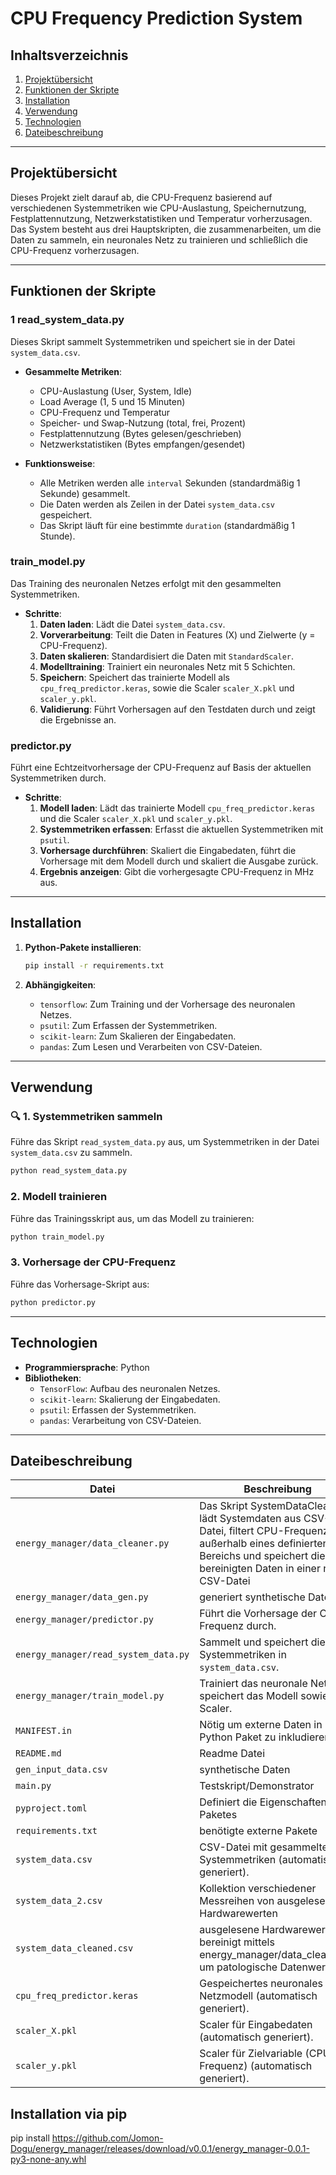 
#  CPU Frequency Prediction System

##  **Inhaltsverzeichnis**
1. [Projektübersicht](#projektübersicht)
2. [Funktionen der Skripte](#funktionen-der-skripte)
3. [Installation](#installation)
4. [Verwendung](#verwendung)
5. [Technologien](#technologien)
6. [Dateibeschreibung](#dateibeschreibung)

---

##  **Projektübersicht**
Dieses Projekt zielt darauf ab, die CPU-Frequenz basierend auf verschiedenen Systemmetriken wie CPU-Auslastung, Speichernutzung, Festplattennutzung, Netzwerkstatistiken und Temperatur vorherzusagen. Das System besteht aus drei Hauptskripten, die zusammenarbeiten, um die Daten zu sammeln, ein neuronales Netz zu trainieren und schließlich die CPU-Frequenz vorherzusagen.

---

##  **Funktionen der Skripte**

### 1️ **read_system_data.py**
Dieses Skript sammelt Systemmetriken und speichert sie in der Datei `system_data.csv`.

- **Gesammelte Metriken**:
  - CPU-Auslastung (User, System, Idle)
  - Load Average (1, 5 und 15 Minuten)
  - CPU-Frequenz und Temperatur
  - Speicher- und Swap-Nutzung (total, frei, Prozent)
  - Festplattennutzung (Bytes gelesen/geschrieben)
  - Netzwerkstatistiken (Bytes empfangen/gesendet)

- **Funktionsweise**:
  - Alle Metriken werden alle `interval` Sekunden (standardmäßig 1 Sekunde) gesammelt.
  - Die Daten werden als Zeilen in der Datei `system_data.csv` gespeichert.
  - Das Skript läuft für eine bestimmte `duration` (standardmäßig 1 Stunde).

###  **train_model.py**
Das Training des neuronalen Netzes erfolgt mit den gesammelten Systemmetriken.

- **Schritte**:
  1. **Daten laden**: Lädt die Datei `system_data.csv`.
  2. **Vorverarbeitung**: Teilt die Daten in Features (X) und Zielwerte (y = CPU-Frequenz).
  3. **Daten skalieren**: Standardisiert die Daten mit `StandardScaler`.
  4. **Modelltraining**: Trainiert ein neuronales Netz mit 5 Schichten.
  5. **Speichern**: Speichert das trainierte Modell als `cpu_freq_predictor.keras`, sowie die Scaler `scaler_X.pkl` und `scaler_y.pkl`.
  6. **Validierung**: Führt Vorhersagen auf den Testdaten durch und zeigt die Ergebnisse an.

### **predictor.py**
Führt eine Echtzeitvorhersage der CPU-Frequenz auf Basis der aktuellen Systemmetriken durch.

- **Schritte**:
  1. **Modell laden**: Lädt das trainierte Modell `cpu_freq_predictor.keras` und die Scaler `scaler_X.pkl` und `scaler_y.pkl`.
  2. **Systemmetriken erfassen**: Erfasst die aktuellen Systemmetriken mit `psutil`.
  3. **Vorhersage durchführen**: Skaliert die Eingabedaten, führt die Vorhersage mit dem Modell durch und skaliert die Ausgabe zurück.
  4. **Ergebnis anzeigen**: Gibt die vorhergesagte CPU-Frequenz in MHz aus.

---

##  **Installation**
1. **Python-Pakete installieren**:
   ```bash
   pip install -r requirements.txt
   ```

2. **Abhängigkeiten**:
   - `tensorflow`: Zum Training und der Vorhersage des neuronalen Netzes.
   - `psutil`: Zum Erfassen der Systemmetriken.
   - `scikit-learn`: Zum Skalieren der Eingabedaten.
   - `pandas`: Zum Lesen und Verarbeiten von CSV-Dateien.

---

## **Verwendung**

### 🔍 **1. Systemmetriken sammeln**
Führe das Skript `read_system_data.py` aus, um Systemmetriken in der Datei `system_data.csv` zu sammeln.
```bash
python read_system_data.py
```

###  **2. Modell trainieren**
Führe das Trainingsskript aus, um das Modell zu trainieren:
```bash
python train_model.py
```

###  **3. Vorhersage der CPU-Frequenz**
Führe das Vorhersage-Skript aus:
```bash
python predictor.py
```

---

##  **Technologien**
- **Programmiersprache**: Python
- **Bibliotheken**:
  - `TensorFlow`: Aufbau des neuronalen Netzes.
  - `scikit-learn`: Skalierung der Eingabedaten.
  - `psutil`: Erfassen der Systemmetriken.
  - `pandas`: Verarbeitung von CSV-Dateien.

---

##  **Dateibeschreibung**
| **Datei**          | **Beschreibung**                                   |
|-------------------|---------------------------------------------------|
| `energy_manager/data_cleaner.py`   | Das Skript SystemDataCleaner lädt Systemdaten aus CSV-Datei, filtert CPU-Frequenzwerte außerhalb eines definierten Bereichs und speichert die bereinigten Daten in einer neuen CSV-Datei |
| `energy_manager/data_gen.py`   | generiert synthetische Daten |
| `energy_manager/predictor.py`     | Führt die Vorhersage der CPU-Frequenz durch.        |
| `energy_manager/read_system_data.py` | Sammelt und speichert die Systemmetriken in `system_data.csv`. |
| `energy_manager/train_model.py`   | Trainiert das neuronale Netz und speichert das Modell sowie die Scaler. |
| `MANIFEST.in`   | Nötig um externe Daten in Python Paket zu inkludieren |
| `README.md`   | Readme Datei |
| `gen_input_data.csv`   | synthetische Daten |
| `main.py`   | Testskript/Demonstrator |
| `pyproject.toml`   | Definiert die Eigenschaften des Paketes |
| `requirements.txt`   | benötigte externe Pakete |
| `system_data.csv`  | CSV-Datei mit gesammelten Systemmetriken (automatisch generiert). |
| `system_data_2.csv`   | Kollektion verschiedener Messreihen von ausgelesenen Hardwarewerten |
| `system_data_cleaned.csv`   | ausgelesene Hardwarewerte, bereinigt mittels energy_manager/data_cleaner.py um patologische Datenwerte |
| `cpu_freq_predictor.keras` | Gespeichertes neuronales Netzmodell (automatisch generiert). |
| `scaler_X.pkl`     | Scaler für Eingabedaten (automatisch generiert).    |
| `scaler_y.pkl`     | Scaler für Zielvariable (CPU-Frequenz) (automatisch generiert). |


## **Installation via pip**

pip install https://github.com/Jomon-Dogu/energy_manager/releases/download/v0.0.1/energy_manager-0.0.1-py3-none-any.whl
